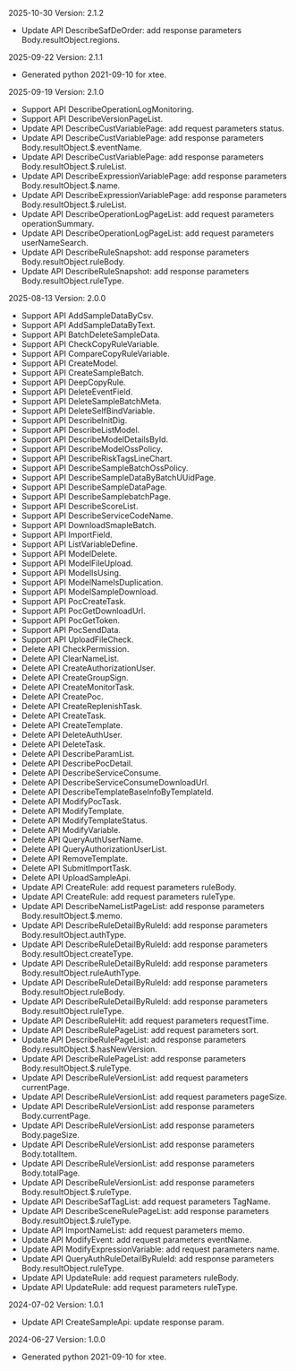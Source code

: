 2025-10-30 Version: 2.1.2
- Update API DescribeSafDeOrder: add response parameters Body.resultObject.regions.


2025-09-22 Version: 2.1.1
- Generated python 2021-09-10 for xtee.

2025-09-19 Version: 2.1.0
- Support API DescribeOperationLogMonitoring.
- Support API DescribeVersionPageList.
- Update API DescribeCustVariablePage: add request parameters status.
- Update API DescribeCustVariablePage: add response parameters Body.resultObject.$.eventName.
- Update API DescribeCustVariablePage: add response parameters Body.resultObject.$.ruleList.
- Update API DescribeExpressionVariablePage: add response parameters Body.resultObject.$.name.
- Update API DescribeExpressionVariablePage: add response parameters Body.resultObject.$.ruleList.
- Update API DescribeOperationLogPageList: add request parameters operationSummary.
- Update API DescribeOperationLogPageList: add request parameters userNameSearch.
- Update API DescribeRuleSnapshot: add response parameters Body.resultObject.ruleBody.
- Update API DescribeRuleSnapshot: add response parameters Body.resultObject.ruleType.


2025-08-13 Version: 2.0.0
- Support API AddSampleDataByCsv.
- Support API AddSampleDataByText.
- Support API BatchDeleteSampleData.
- Support API CheckCopyRuleVariable.
- Support API CompareCopyRuleVariable.
- Support API CreateModel.
- Support API CreateSampleBatch.
- Support API DeepCopyRule.
- Support API DeleteEventField.
- Support API DeleteSampleBatchMeta.
- Support API DeleteSelfBindVariable.
- Support API DescribeInitDig.
- Support API DescribeListModel.
- Support API DescribeModelDetailsById.
- Support API DescribeModelOssPolicy.
- Support API DescribeRiskTagsLineChart.
- Support API DescribeSampleBatchOssPolicy.
- Support API DescribeSampleDataByBatchUUidPage.
- Support API DescribeSampleDataPage.
- Support API DescribeSamplebatchPage.
- Support API DescribeScoreList.
- Support API DescribeServiceCodeName.
- Support API DownloadSmapleBatch.
- Support API ImportField.
- Support API ListVariableDefine.
- Support API ModelDelete.
- Support API ModelFileUpload.
- Support API ModelIsUsing.
- Support API ModelNameIsDuplication.
- Support API ModelSampleDownload.
- Support API PocCreateTask.
- Support API PocGetDownloadUrl.
- Support API PocGetToken.
- Support API PocSendData.
- Support API UploadFileCheck.
- Delete API CheckPermission.
- Delete API ClearNameList.
- Delete API CreateAuthorizationUser.
- Delete API CreateGroupSign.
- Delete API CreateMonitorTask.
- Delete API CreatePoc.
- Delete API CreateReplenishTask.
- Delete API CreateTask.
- Delete API CreateTemplate.
- Delete API DeleteAuthUser.
- Delete API DeleteTask.
- Delete API DescribeParamList.
- Delete API DescribePocDetail.
- Delete API DescribeServiceConsume.
- Delete API DescribeServiceConsumeDownloadUrl.
- Delete API DescribeTemplateBaseInfoByTemplateId.
- Delete API ModifyPocTask.
- Delete API ModifyTemplate.
- Delete API ModifyTemplateStatus.
- Delete API ModifyVariable.
- Delete API QueryAuthUserName.
- Delete API QueryAuthorizationUserList.
- Delete API RemoveTemplate.
- Delete API SubmitImportTask.
- Delete API UploadSampleApi.
- Update API CreateRule: add request parameters ruleBody.
- Update API CreateRule: add request parameters ruleType.
- Update API DescribeNameListPageList: add response parameters Body.resultObject.$.memo.
- Update API DescribeRuleDetailByRuleId: add response parameters Body.resultObject.authType.
- Update API DescribeRuleDetailByRuleId: add response parameters Body.resultObject.createType.
- Update API DescribeRuleDetailByRuleId: add response parameters Body.resultObject.ruleAuthType.
- Update API DescribeRuleDetailByRuleId: add response parameters Body.resultObject.ruleBody.
- Update API DescribeRuleDetailByRuleId: add response parameters Body.resultObject.ruleType.
- Update API DescribeRuleHit: add request parameters requestTime.
- Update API DescribeRulePageList: add request parameters sort.
- Update API DescribeRulePageList: add response parameters Body.resultObject.$.hasNewVersion.
- Update API DescribeRulePageList: add response parameters Body.resultObject.$.ruleType.
- Update API DescribeRuleVersionList: add request parameters currentPage.
- Update API DescribeRuleVersionList: add request parameters pageSize.
- Update API DescribeRuleVersionList: add response parameters Body.currentPage.
- Update API DescribeRuleVersionList: add response parameters Body.pageSize.
- Update API DescribeRuleVersionList: add response parameters Body.totalItem.
- Update API DescribeRuleVersionList: add response parameters Body.totalPage.
- Update API DescribeRuleVersionList: add response parameters Body.resultObject.$.ruleType.
- Update API DescribeSafTagList: add request parameters TagName.
- Update API DescribeSceneRulePageList: add response parameters Body.resultObject.$.ruleType.
- Update API ImportNameList: add request parameters memo.
- Update API ModifyEvent: add request parameters eventName.
- Update API ModifyExpressionVariable: add request parameters name.
- Update API QueryAuthRuleDetailByRuleId: add response parameters Body.resultObject.ruleType.
- Update API UpdateRule: add request parameters ruleBody.
- Update API UpdateRule: add request parameters ruleType.


2024-07-02 Version: 1.0.1
- Update API CreateSampleApi: update response param.


2024-06-27 Version: 1.0.0
- Generated python 2021-09-10 for xtee.

